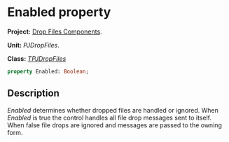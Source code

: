 # Enabled property

**Project:** [Drop Files Components](../API.md).

**Unit:** _PJDropFiles_.

**Class:** _[TPJDropFiles](./TPJDropFiles.md)_

```pascal
property Enabled: Boolean;
```

## Description

_Enabled_ determines whether dropped files are handled or ignored. When _Enabled_ is true the control handles all file drop messages sent to itself. When false file drops are ignored and messages are passed to the owning form.
